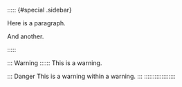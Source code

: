 ::::: {#special .sidebar}

Here is a paragraph.



And another.

:::::


::: Warning ::::::
This is a warning.

::: Danger
This is a warning within a warning.
:::
::::::::::::::::::

